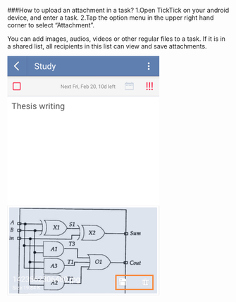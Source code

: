 ###How to upload an attachment in a task?
1.Open TickTick on your android device, and enter a task. 
2.Tap the option menu in the upper right hand corner to select “Attachment”.

You can add images, audios, videos or other regular files to a task. If it is in a shared list, all recipients in this list can view and save attachments. 


![](../images/image2.2.9X.png)
